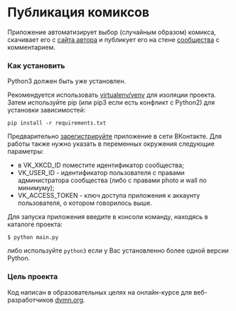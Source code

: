 # Публикация комиксов
Приложение автоматизирует выбор (случайным образом) комикса, скачивает его с [сайта автора](https://xkcd.com/) и публикует его на стене [сообщества](https://vk.com/club219173551) с комментарием.
### Как установить

Python3 должен быть уже установлен.

Рекомендуется использовать [virtualenv/venv](https://docs.python.org/3/library/venv.html) для изоляции проекта.
Затем используйте pip (или pip3 если есть конфликт с Python2) для
установки зависимостей:
```
pip install -r requirements.txt
```
Предварительно [зарегистрируйте](https://vk.com/apps?act=manage) приложение в сети ВКонтакте.
Для работы также нужно указать в переменных окружения следующие параметры:
- в VK_XKCD_ID поместите идентификатор сообщества;
- VK_USER_ID - идентификатор пользователя с правами администратора сообщества (либо с правами photo и wall по минимуму);
- VK_ACCESS_TOKEN - ключ доступа приложения к аккаунту пользователя, о котором говорилось выше.

Для запуска приложения введите в консоли команду, находясь в каталоге проекта:
```
$ python main.py
```
либо используйте ```python3``` если у Вас установленно более одной версии Python.

### Цель проекта

Код написан в образовательных целях на онлайн-курсе для веб-разработчиков [dvmn.org](https://dvmn.org/).